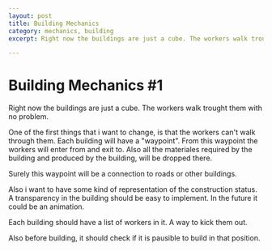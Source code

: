```yaml
---
layout: post
title: Building Mechanics
category: mechanics, building
excerpt: Right now the buildings are just a cube. The workers walk trought them with no problem. One of the first things that i want to change, is that the workers can't walk through them.

---
```


# Building Mechanics #1

Right now the buildings are just a cube. The workers walk trought them with no problem.

One of the first things that i want to change, is that the workers can't walk through them.
Each building will have a "waypoint". From this waypoint the workers will enter from and exit to. Also all the materiales required by the building and produced by the building, will be dropped there.

Surely this waypoint will be a connection to roads or other buildings.

Also i want to have some kind of representation of the construction status. A transparency in the building should be easy to implement. In the future it could be an animation.

Each building should have a list of workers in it. A way to kick them out.

Also before building, it should check if it is pausible to build in that position.
